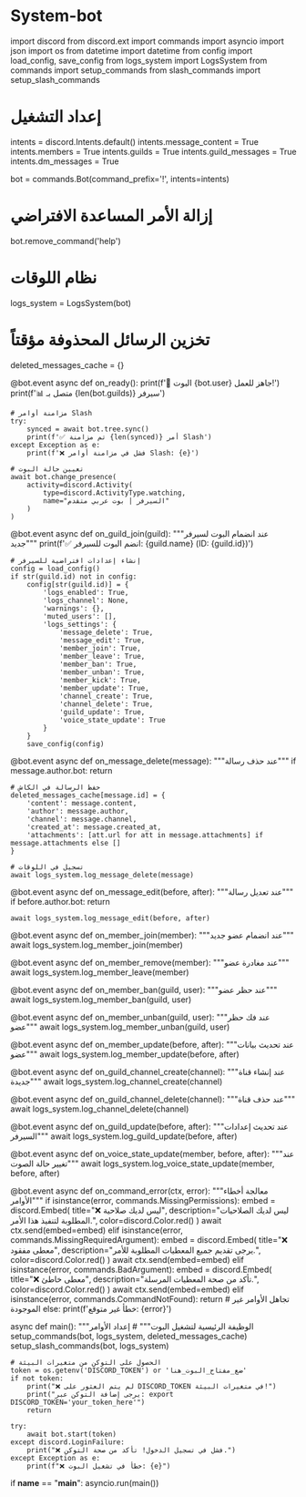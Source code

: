 # System-bot
import discord
from discord.ext import commands
import asyncio
import json
import os
from datetime import datetime
from config import load_config, save_config
from logs_system import LogsSystem
from commands import setup_commands
from slash_commands import setup_slash_commands

# إعداد التشغيل
intents = discord.Intents.default()
intents.message_content = True
intents.members = True
intents.guilds = True
intents.guild_messages = True
intents.dm_messages = True

bot = commands.Bot(command_prefix='!', intents=intents)

# إزالة الأمر المساعدة الافتراضي
bot.remove_command('help')

# نظام اللوقات
logs_system = LogsSystem(bot)

# تخزين الرسائل المحذوفة مؤقتاً
deleted_messages_cache = {}

@bot.event
async def on_ready():
    print(f'🤖 البوت {bot.user} جاهز للعمل!')
    print(f'📊 متصل بـ {len(bot.guilds)} سيرفر')
    
    # مزامنة أوامر Slash
    try:
        synced = await bot.tree.sync()
        print(f'✅ تم مزامنة {len(synced)} أمر Slash')
    except Exception as e:
        print(f'❌ فشل في مزامنة أوامر Slash: {e}')
    
    # تعيين حالة البوت
    await bot.change_presence(
        activity=discord.Activity(
            type=discord.ActivityType.watching,
            name="السيرفر | بوت عربي متقدم"
        )
    )

@bot.event
async def on_guild_join(guild):
    """عند انضمام البوت لسيرفر جديد"""
    print(f'✅ انضم البوت للسيرفر: {guild.name} (ID: {guild.id})')
    
    # إنشاء إعدادات افتراضية للسيرفر
    config = load_config()
    if str(guild.id) not in config:
        config[str(guild.id)] = {
            'logs_enabled': True,
            'logs_channel': None,
            'warnings': {},
            'muted_users': [],
            'logs_settings': {
                'message_delete': True,
                'message_edit': True,
                'member_join': True,
                'member_leave': True,
                'member_ban': True,
                'member_unban': True,
                'member_kick': True,
                'member_update': True,
                'channel_create': True,
                'channel_delete': True,
                'guild_update': True,
                'voice_state_update': True
            }
        }
        save_config(config)

@bot.event
async def on_message_delete(message):
    """عند حذف رسالة"""
    if message.author.bot:
        return
    
    # حفظ الرسالة في الكاش
    deleted_messages_cache[message.id] = {
        'content': message.content,
        'author': message.author,
        'channel': message.channel,
        'created_at': message.created_at,
        'attachments': [att.url for att in message.attachments] if message.attachments else []
    }
    
    # تسجيل في اللوقات
    await logs_system.log_message_delete(message)

@bot.event
async def on_message_edit(before, after):
    """عند تعديل رسالة"""
    if before.author.bot:
        return
    
    await logs_system.log_message_edit(before, after)

@bot.event
async def on_member_join(member):
    """عند انضمام عضو جديد"""
    await logs_system.log_member_join(member)

@bot.event
async def on_member_remove(member):
    """عند مغادرة عضو"""
    await logs_system.log_member_leave(member)

@bot.event
async def on_member_ban(guild, user):
    """عند حظر عضو"""
    await logs_system.log_member_ban(guild, user)

@bot.event
async def on_member_unban(guild, user):
    """عند فك حظر عضو"""
    await logs_system.log_member_unban(guild, user)

@bot.event
async def on_member_update(before, after):
    """عند تحديث بيانات عضو"""
    await logs_system.log_member_update(before, after)

@bot.event
async def on_guild_channel_create(channel):
    """عند إنشاء قناة جديدة"""
    await logs_system.log_channel_create(channel)

@bot.event
async def on_guild_channel_delete(channel):
    """عند حذف قناة"""
    await logs_system.log_channel_delete(channel)

@bot.event
async def on_guild_update(before, after):
    """عند تحديث إعدادات السيرفر"""
    await logs_system.log_guild_update(before, after)

@bot.event
async def on_voice_state_update(member, before, after):
    """عند تغيير حالة الصوت"""
    await logs_system.log_voice_state_update(member, before, after)

@bot.event
async def on_command_error(ctx, error):
    """معالجة أخطاء الأوامر"""
    if isinstance(error, commands.MissingPermissions):
        embed = discord.Embed(
            title="❌ ليس لديك صلاحية",
            description="ليس لديك الصلاحيات المطلوبة لتنفيذ هذا الأمر.",
            color=discord.Color.red()
        )
        await ctx.send(embed=embed)
    elif isinstance(error, commands.MissingRequiredArgument):
        embed = discord.Embed(
            title="❌ معطى مفقود",
            description="يرجى تقديم جميع المعطيات المطلوبة للأمر.",
            color=discord.Color.red()
        )
        await ctx.send(embed=embed)
    elif isinstance(error, commands.BadArgument):
        embed = discord.Embed(
            title="❌ معطى خاطئ",
            description="تأكد من صحة المعطيات المرسلة.",
            color=discord.Color.red()
        )
        await ctx.send(embed=embed)
    elif isinstance(error, commands.CommandNotFound):
        return  # تجاهل الأوامر غير الموجودة
    else:
        print(f'خطأ غير متوقع: {error}')

async def main():
    """الوظيفة الرئيسية لتشغيل البوت"""
    # إعداد الأوامر
    setup_commands(bot, logs_system, deleted_messages_cache)
    setup_slash_commands(bot, logs_system)
    
    # الحصول على التوكن من متغيرات البيئة
    token = os.getenv('DISCORD_TOKEN') or 'ضع_مفتاح_البوت_هنا'
    if not token:
        print("❌ لم يتم العثور على DISCORD_TOKEN في متغيرات البيئة!")
        print("يرجى إضافة التوكن عبر: export DISCORD_TOKEN='your_token_here'")
        return
    
    try:
        await bot.start(token)
    except discord.LoginFailure:
        print("❌ فشل في تسجيل الدخول! تأكد من صحة التوكن.")
    except Exception as e:
        print(f"❌ خطأ في تشغيل البوت: {e}")

if __name__ == "__main__":
    asyncio.run(main())